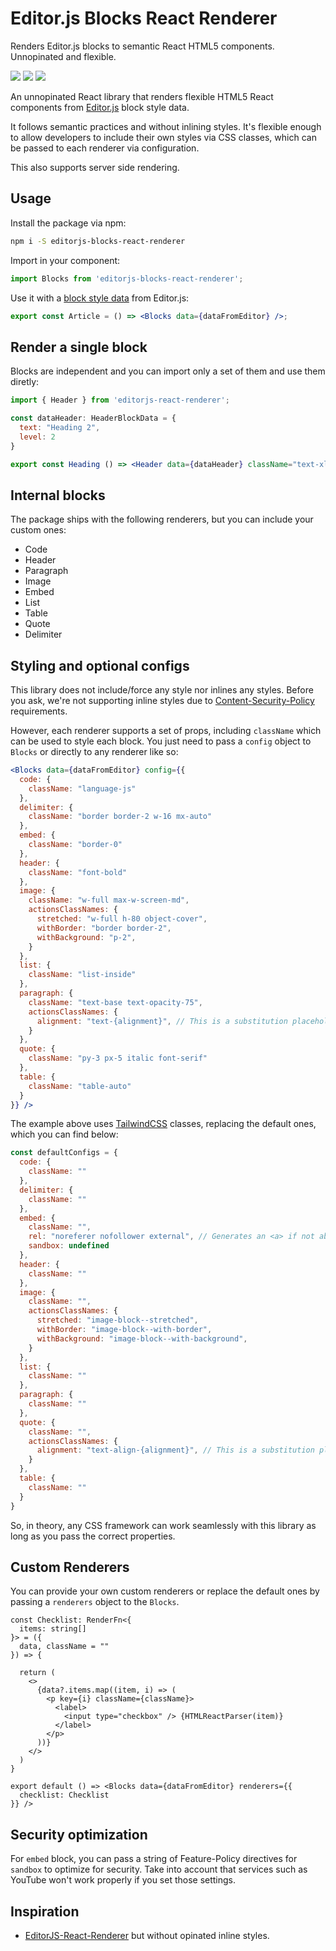 # Editor.js Blocks React Renderer

Renders Editor.js blocks to semantic React HTML5 components. Unnopinated and flexible.

[![](https://flat.badgen.net/npm/v/editorjs-blocks-react-renderer)](https://www.npmjs.com/package/editorjs-blocks-react-renderer)
[![](https://flat.badgen.net/npm/license/editorjs-blocks-react-renderer)](https://www.npmjs.com/package/editorjs-blocks-react-renderer)
[![](https://flat.badgen.net/npm/types/editorjs-blocks-react-renderer)](https://www.npmjs.com/package/editorjs-blocks-react-renderer)

An unnopinated React library that renders flexible HTML5 React components from [Editor.js](https://editorjs.io/) block style data.

It follows semantic practices and without inlining styles. It's flexible enough to allow developers to include their own styles via CSS classes, which can be passed to each renderer via configuration.

This also supports server side rendering.

## Usage

Install the package via npm:
```sh
npm i -S editorjs-blocks-react-renderer
```

Import in your component:
```js
import Blocks from 'editorjs-blocks-react-renderer';
```

Use it with a [block style data](https://editorjs.io/saving-data) from Editor.js:
```jsx
export const Article = () => <Blocks data={dataFromEditor} />;
```

## Render a single block

Blocks are independent and you can import only a set of them and use them diretly:
```jsx
import { Header } from 'editorjs-react-renderer';

const dataHeader: HeaderBlockData = {
  text: "Heading 2",
  level: 2
}

export const Heading () => <Header data={dataHeader} className="text-xl" />;
```

## Internal blocks

The package ships with the following renderers, but you can include your custom ones:
- Code
- Header
- Paragraph
- Image
- Embed
- List
- Table
- Quote
- Delimiter

## Styling and optional configs

This library does not include/force any style nor inlines any styles. Before you ask, we're not supporting inline styles due to [Content-Security-Policy](https://developer.mozilla.org/en-US/docs/Web/HTTP/CSP) requirements.

However, each renderer supports a set of props, including `className` which can be used to style each block. You just need to pass a `config` object to `Blocks` or directly to any renderer like so:

```jsx
<Blocks data={dataFromEditor} config={{
  code: {
    className: "language-js"
  },
  delimiter: {
    className: "border border-2 w-16 mx-auto"
  },
  embed: {
    className: "border-0"
  },
  header: {
    className: "font-bold"
  },
  image: {
    className: "w-full max-w-screen-md",
    actionsClassNames: {
      stretched: "w-full h-80 object-cover",
      withBorder: "border border-2",
      withBackground: "p-2",
    }
  },
  list: {
    className: "list-inside"
  },
  paragraph: {
    className: "text-base text-opacity-75",
    actionsClassNames: {
      alignment: "text-{alignment}", // This is a substitution placeholder: left or center.
    }
  },
  quote: {
    className: "py-3 px-5 italic font-serif"
  },
  table: {
    className: "table-auto"
  }
}} />
```

The example above uses [TailwindCSS](https://tailwindcss.com/) classes, replacing the default ones, which you can find below:

```js
const defaultConfigs = {
  code: {
    className: ""
  },
  delimiter: {
    className: ""
  },
  embed: {
    className: "",
    rel: "noreferer nofollower external", // Generates an <a> if not able to receive an "embed" property
    sandbox: undefined
  },
  header: {
    className: ""
  },
  image: {
    className: "",
    actionsClassNames: {
      stretched: "image-block--stretched",
      withBorder: "image-block--with-border",
      withBackground: "image-block--with-background",
    }
  },
  list: {
    className: ""
  },
  paragraph: {
    className: ""
  },
  quote: {
    className: "",
    actionsClassNames: {
      alignment: "text-align-{alignment}", // This is a substitution placeholder: left or center.
    }
  },
  table: {
    className: ""
  }
}
```

So, in theory, any CSS framework can work seamlessly with this library as long as you pass the correct properties.

## Custom Renderers

You can provide your own custom renderers or replace the default ones by passing a `renderers` object to the `Blocks`.

```tsx
const Checklist: RenderFn<{
  items: string[]
}> = ({
  data, className = ""
}) => {

  return (
    <>
      {data?.items.map((item, i) => (
        <p key={i} className={className}>
          <label>
            <input type="checkbox" /> {HTMLReactParser(item)}
          </label>
        </p>
      ))}
    </>
  )
}

export default () => <Blocks data={dataFromEditor} renderers={{
  checklist: Checklist
}} />
```

## Security optimization

For `embed` block, you can pass a string of Feature-Policy directives for `sandbox` to optimize for security. Take into account that services such as YouTube won't work properly if you set those settings.


## Inspiration

- [EditorJS-React-Renderer](https://github.com/BomdiZane/EditorJS-React-Renderer) but without opinated inline styles.
